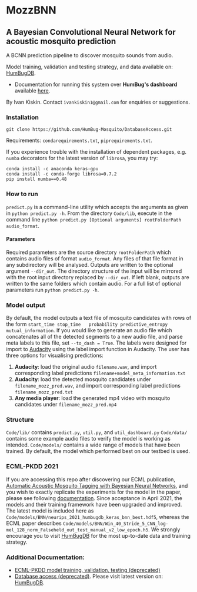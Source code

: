 # MozzBNN
## A Bayesian Convolutional Neural Network for acoustic mosquito prediction
A BCNN prediction pipeline to discover mosquito sounds from audio.

Model training, validation and testing strategy, and data available on: [HumBugDB](https://github.com/HumBug-Mosquito/HumBugDB).
* Documentation for running this system over **HumBug's dashboard** available [here](https://github.com/HumBug-Mosquito/MozzBNN/blob/master/Docs/HumBugDashboard.md).

By Ivan Kiskin. Contact `ivankiskin1@gmail.com` for enquiries or suggestions.
### Installation
```
git clone https://github.com/HumBug-Mosquito/DatabaseAccess.git
```

Requirements:
`condarequirements.txt`, `piprequirements.txt`.

If you experience trouble with the installation of dependent packages, e.g. `numba` decorators for the latest version of `librosa`, you may try:

```
conda install -c anaconda keras-gpu
conda install -c conda-forge librosa=0.7.2 
pip install numba==0.48
```


### How to run
`predict.py` is a command-line utility which accepts the arguments as given in `python predict.py -h`.
From the directory `Code/lib`, execute in the command line `python predict.py [Optional arguments] rootFolderPath audio_format`.

#### Parameters
Required parameters are the source directory `rootFolderPath` which contains audio files of format `audio_format`. Any files of that file format in any subdirectory will be analysed. Outputs are written to the optional argument `--dir_out`. The directory structure of the input will be mirrored with the root input directory replaced by `--dir_out`. If left blank, outputs are written to the same folders which contain audio. For a full list of optional parameters run `python predict.py -h`.

### Model output
By default, the model outputs a text file of mosquito candidates with rows of the form `start_time stop_time   probability predictive_entropy mutual_information`. If you would like to generate an audio file which concatenates all of the detected segments to a new audio file, and parse meta labels to this file, set `--to_dash = True`. The labels were designed for import to [Audacity](https://www.audacityteam.org/) using the label import function in Audacity. The user has three options for visualising predictions:

1. **Audacity**: load the original audio `filename.wav`, and import corresponding label predictions `filename+model_meta_information.txt`
2. **Audacity**: load the detected mosquito candidates under `filename_mozz_pred.wav`, and import corresponding label predictions `filename_mozz_pred.txt`
3. **Any media player**: load the generated mp4 video with mosquito candidates under `filename_mozz_pred.mp4`


### Structure
`Code/lib/` contains `predict.py`, `util.py`, and `util_dashboard.py`
`Code/data/` contains some example audio files to verify the model is working as intended.
`Code/models/` contains a wide range of models that have been trained. By default, the model which performed best on our testbed is used.

### ECML-PKDD 2021
If you are accessing this repo after discovering our ECML publication, [Automatic Acoustic Mosquito Tagging with Bayesian Neural Networks](tbc), and you wish to exactly replicate the experiments for the model in the paper, please see following [documentation](https://github.com/HumBug-Mosquito/MozzBNN/blob/master/Docs/ECML.md). Since acceptance in April 2021, the models and their training framework have been upgraded and improved. The latest model is included here as `Code/models/BNN/neurips_2021_humbugdb_keras_bnn_best.hdf5`, whereas the ECML paper describes `Code/models/BNN/Win_40_Stride_5_CNN_log-mel_128_norm_Falseheld_out_test_manual_v2_low_epoch.h5`. We strongly encourage you to visit [HumBugDB](https://github.com/HumBug-Mosquito/HumBugDB) for the most up-to-date data and training strategy. 



### Additional Documentation:
* [ECML-PKDD model training, validation, testing (deprecated)](https://github.com/HumBug-Mosquito/MozzBNN/blob/master/Docs/ECML.md)
* [Database access (deprecated)](https://github.com/HumBug-Mosquito/DatabaseAccess/blob/master/Docs/legacy_database.md). Please visit latest version on: [HumBugDB](https://github.com/HumBug-Mosquito/HumBugDB).

